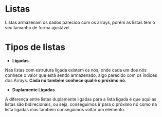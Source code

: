 # Listas

Listas armazenam os dados parecido com os arrays, porém as listas tem o seu tamanho de forma ajustável.

  
 
# Tipos de listas

  
-  **Ligadas**

Nas listas com estrutura ligada existem os nós, onde cada um dos nós conhece o valor que está sendo armazenado, algo parecido com os índices dos Arrays.
**Cada nó também conhece qual é o próximo nó**.
  
  
 
-  **Duplamente Ligadas**

A diferença entre listas duplamente ligadas para a lista ligada é que aqui as listas são bidirecionais, ou seja, conseguimos ir para o próximo nó como na lista ligadas mas também conseguimos voltar um elemento.